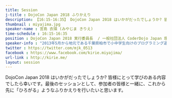 ```yaml
---
title: Session
j-title : DojoCon Japan 2018 ふりかえり
description: 【16:15-16:35】 DojoCon Japan 2018 はいかがだったでしょうか? 皆様にとって学びのある内容でしたら幸いです。最後のセッションとして、参加者の皆様と一緒に、これから先に「ひろがる」ようなふりかえりを行いたいと思います。
thumbnail : miyajima.jpg
speaker-name : 宮島 衣瑛 (みやじま きりえ)
time-schedule : 16:15-16:35
position : DojoCon Japan 2018 実行委員長  / 一般社団法人 CoderDojo Japan 理事 / CoderDojo Kashiwa チャンピオン
speaker-info : "2013年5月から地元である千葉県柏市で小中学生向けのプログラミング道場、CoderDojo Kashiwaを主催・運営。プログラミング教育を始めとするICT教育全般について、全国各地で実践研究を行っている。教育分野のResearch&Developmentを行っているInnovationPower Co.,LtdのCEO。2017年4月より柏市教育委員会とプログラミング教育に関するプロジェクトをスタート。市内すべての小学校で実施するプログラミング学習のカリキュラム作成やフォローアップを担当。2017年11月より一般社団法人CoderDojo Japan理事。大学では教育についてより専門的に学んでいる。"
twitter : https://twitter.com/mjk_0513
facebook : https://www.facebook.com/kirie.miyajima/
url-link : http://kirie.me/
layout: session
---
```


DojoCon Japan 2018 はいかがだったでしょうか? 皆様にとって学びのある内容でしたら幸いです。最後のセッションとして、参加者の皆様と一緒に、これから先に「ひろがる」ようなふりかえりを行いたいと思います。
